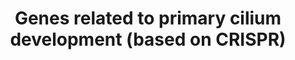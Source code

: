 ---
annotations:
- id: PW:0000103
  parent: regulatory pathway
  type: Pathway Ontology
  value: transport pathway
authors:
- DeSl
- Fehrhart
description: The primary cilium is related Hedgehog signaling, embryonic and brain[https://www.ncbi.nlm.nih.gov/pubmed/29030052]
  development. When it is disregulated, it leads to ciliopathies[https://www.ncbi.nlm.nih.gov/pubmed/21210154].  The
  genes in this pathway are related to several ciliary structures, which have been
  discovered with genome-wide CRISPR-mediated gene disruption.
last-edited: 2020-06-22
organisms:
- Homo sapiens
redirect_from:
- /index.php/Pathway:WP4536
- /instance/WP4536
- /instance/WP4536_rr110928
revision: r110928
schema-jsonld:
- '@context': https://schema.org/
  '@id': https://wikipathways.github.io/pathways/WP4536.html
  '@type': Dataset
  creator:
    '@type': Organization
    name: WikiPathways
  description: The primary cilium is related Hedgehog signaling, embryonic and brain[https://www.ncbi.nlm.nih.gov/pubmed/29030052]
    development. When it is disregulated, it leads to ciliopathies[https://www.ncbi.nlm.nih.gov/pubmed/21210154].  The
    genes in this pathway are related to several ciliary structures, which have been
    discovered with genome-wide CRISPR-mediated gene disruption.
  keywords:
  - ARL13B
  - ARL3
  - ARL6
  - ARMC9
  - B9D1
  - BBS1
  - BBS10
  - BBS12
  - BBS2
  - BBS4
  - BBS5
  - BBS7
  - BBS9
  - C2CD3
  - C5orf42
  - CBY1
  - CC2D2A
  - CDK20
  - CEP104
  - CEP120
  - CEP162
  - CEP19
  - CEP192
  - CEP295
  - CEP44
  - CEP76
  - CEP83
  - CEP97
  - CLUAP1
  - DYNC2H1
  - DYNC2LI1
  - DYNLL1
  - DYNLT1
  - EFCAB7
  - EVC
  - EVC2
  - FAM92A
  - FBF1
  - FGFR1OP
  - FOPNL
  - FUZ
  - HSPB11
  - ICK
  - IFT122
  - IFT140
  - IFT172
  - IFT20
  - IFT27
  - IFT43
  - IFT46
  - IFT52
  - IFT57
  - IFT74
  - IFT80
  - IFT81
  - IFT88
  - INPP5E
  - IQCE
  - KATNB1
  - KIAA0753
  - KIF3A
  - KIF3B
  - KIFAP3
  - LZTFL1
  - MIB1
  - MKKS
  - MKS1
  - OFD1
  - PIBF1
  - RAB23
  - RABL2A
  - RPGRIP1L
  - RSG1
  - SASS6
  - SCLT1
  - TCTEX1D2
  - TCTN1
  - TCTN2
  - TCTN3
  - TEDC1
  - TEDC2
  - TMEM107
  - TMEM17
  - TMEM216
  - TMEM231
  - TMEM67
  - TRAF3IP1
  - TRAPPC11
  - TTBK2
  - TTC21B
  - TTC23
  - TTC26
  - TTC30B
  - TTC8
  - TUBD1
  - TUBE1
  - TULP3
  - TXNDC15
  - WDPCP
  - WDR19
  - WDR34
  - WDR35
  - WDR60
  license: CC0
  name: Genes related to primary cilium development (based on CRISPR)
seo: CreativeWork
title: Genes related to primary cilium development (based on CRISPR)
wpid: WP4536
---
